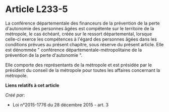 # Article L233-5

La conférence départementale des financeurs de la prévention de la perte d'autonomie des personnes âgées est compétente sur
le territoire de la métropole, le cas échéant, créée sur le ressort départemental, lorsque celle-ci exerce les compétences à
l'égard des personnes âgées dans les conditions prévues au présent chapitre, sous réserve du présent article. Elle est
dénommée " conférence départementale-métropolitaine de la prévention de la perte d'autonomie ".

Elle comporte des représentants de la métropole et est présidée par le président du conseil de la métropole pour toutes les
affaires concernant la métropole.

**Liens relatifs à cet article**

_Créé par_:

  - Loi n°2015-1776 du 28 décembre 2015 - art. 3
